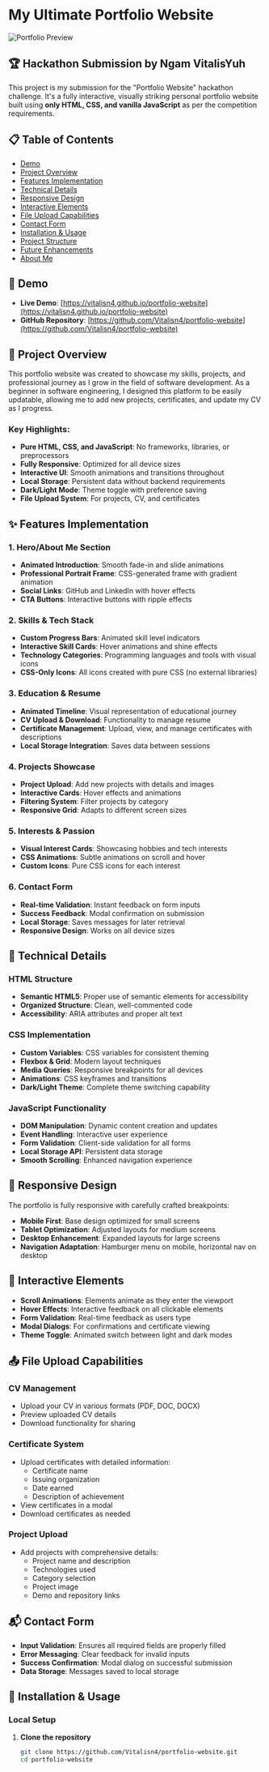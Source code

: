 # My Ultimate Portfolio Website

![Portfolio Preview](https://via.placeholder.com/1200x600?text=Interactive+Portfolio+Website)

## 🏆 Hackathon Submission by Ngam VitalisYuh

This project is my submission for the "Portfolio Website" hackathon challenge. It's a fully interactive, visually striking personal portfolio website built using **only HTML, CSS, and vanilla JavaScript** as per the competition requirements.

## 📋 Table of Contents

- [Demo](#-demo)
- [Project Overview](#-project-overview)
- [Features Implementation](#-features-implementation)
- [Technical Details](#-technical-details)
- [Responsive Design](#-responsive-design)
- [Interactive Elements](#-interactive-elements)
- [File Upload Capabilities](#-file-upload-capabilities)
- [Contact Form](#-contact-form)
- [Installation & Usage](#-installation--usage)
- [Project Structure](#-project-structure)
- [Future Enhancements](#-future-enhancements)
- [About Me](#-about-me)

## 🚀 Demo

- **Live Demo**: [https://vitalisn4.github.io/portfolio-website](https://vitalisn4.github.io/portfolio-website)
- **GitHub Repository**: [https://github.com/Vitalisn4/portfolio-website](https://github.com/Vitalisn4/portfolio-website)

## 📝 Project Overview

This portfolio website was created to showcase my skills, projects, and professional journey as I grow in the field of software development. As a beginner in software engineering, I designed this platform to be easily updatable, allowing me to add new projects, certificates, and update my CV as I progress.

### Key Highlights:

- **Pure HTML, CSS, and JavaScript**: No frameworks, libraries, or preprocessors
- **Fully Responsive**: Optimized for all device sizes
- **Interactive UI**: Smooth animations and transitions throughout
- **Local Storage**: Persistent data without backend requirements
- **Dark/Light Mode**: Theme toggle with preference saving
- **File Upload System**: For projects, CV, and certificates

## ✨ Features Implementation

### 1. Hero/About Me Section

- **Animated Introduction**: Smooth fade-in and slide animations
- **Professional Portrait Frame**: CSS-generated frame with gradient animation
- **Social Links**: GitHub and LinkedIn with hover effects
- **CTA Buttons**: Interactive buttons with ripple effects

### 2. Skills & Tech Stack

- **Custom Progress Bars**: Animated skill level indicators
- **Interactive Skill Cards**: Hover animations and shine effects
- **Technology Categories**: Programming languages and tools with visual icons
- **CSS-Only Icons**: All icons created with pure CSS (no external libraries)

### 3. Education & Resume

- **Animated Timeline**: Visual representation of educational journey
- **CV Upload & Download**: Functionality to manage resume
- **Certificate Management**: Upload, view, and manage certificates with descriptions
- **Local Storage Integration**: Saves data between sessions

### 4. Projects Showcase

- **Project Upload**: Add new projects with details and images
- **Interactive Cards**: Hover effects and animations
- **Filtering System**: Filter projects by category
- **Responsive Grid**: Adapts to different screen sizes

### 5. Interests & Passion

- **Visual Interest Cards**: Showcasing hobbies and tech interests
- **CSS Animations**: Subtle animations on scroll and hover
- **Custom Icons**: Pure CSS icons for each interest

### 6. Contact Form

- **Real-time Validation**: Instant feedback on form inputs
- **Success Feedback**: Modal confirmation on submission
- **Local Storage**: Saves messages for later retrieval
- **Responsive Design**: Works on all device sizes

## 🔧 Technical Details

### HTML Structure

- **Semantic HTML5**: Proper use of semantic elements for accessibility
- **Organized Structure**: Clean, well-commented code
- **Accessibility**: ARIA attributes and proper alt text

### CSS Implementation

- **Custom Variables**: CSS variables for consistent theming
- **Flexbox & Grid**: Modern layout techniques
- **Media Queries**: Responsive breakpoints for all devices
- **Animations**: CSS keyframes and transitions
- **Dark/Light Theme**: Complete theme switching capability

### JavaScript Functionality

- **DOM Manipulation**: Dynamic content creation and updates
- **Event Handling**: Interactive user experience
- **Form Validation**: Client-side validation for all forms
- **Local Storage API**: Persistent data storage
- **Smooth Scrolling**: Enhanced navigation experience

## 📱 Responsive Design

The portfolio is fully responsive with carefully crafted breakpoints:

- **Mobile First**: Base design optimized for small screens
- **Tablet Optimization**: Adjusted layouts for medium screens
- **Desktop Enhancement**: Expanded layouts for large screens
- **Navigation Adaptation**: Hamburger menu on mobile, horizontal nav on desktop

## 🎯 Interactive Elements

- **Scroll Animations**: Elements animate as they enter the viewport
- **Hover Effects**: Interactive feedback on all clickable elements
- **Form Validation**: Real-time feedback as users type
- **Modal Dialogs**: For confirmations and certificate viewing
- **Theme Toggle**: Animated switch between light and dark modes

## 📤 File Upload Capabilities

### CV Management

- Upload your CV in various formats (PDF, DOC, DOCX)
- Preview uploaded CV details
- Download functionality for sharing

### Certificate System

- Upload certificates with detailed information:
  - Certificate name
  - Issuing organization
  - Date earned
  - Description of achievement
- View certificates in a modal
- Download certificates as needed

### Project Upload

- Add projects with comprehensive details:
  - Project name and description
  - Technologies used
  - Category selection
  - Project image
  - Demo and repository links

## 📬 Contact Form

- **Input Validation**: Ensures all required fields are properly filled
- **Error Messaging**: Clear feedback for invalid inputs
- **Success Confirmation**: Modal dialog on successful submission
- **Data Storage**: Messages saved to local storage

## 🔌 Installation & Usage

### Local Setup

1. **Clone the repository**
   ```bash
   git clone https://github.com/Vitalisn4/portfolio-website.git
   cd portfolio-website
